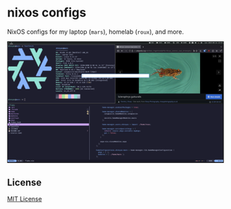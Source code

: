 # nixos configs

NixOS configs for my laptop (`mars`), homelab (`roux`), and more.

![Screenshot of my laptop screen showing `fastfetch`, `yazi`, and a LibreWolf window](./mars.png)

## License

[MIT License](./LICENSE)
